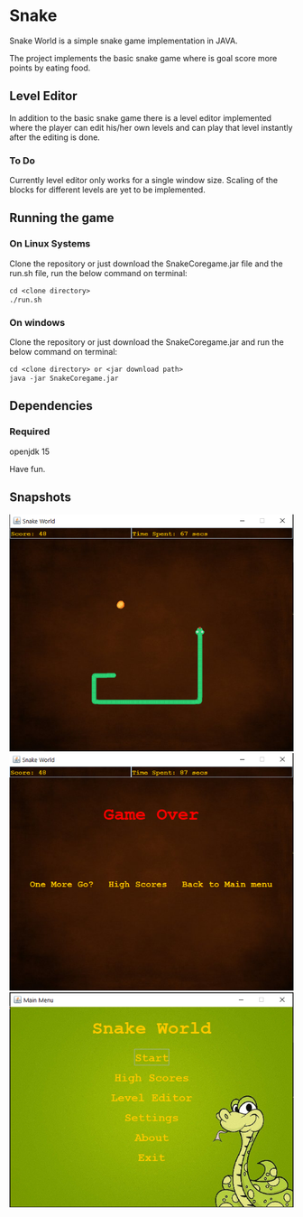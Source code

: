 # Snake
Snake World is a simple snake game implementation in JAVA. 

The project implements the basic snake game where is goal score more points by eating food.

## Level Editor
In addition to the basic snake game there is a level editor implemented where the player can edit his/her own
levels and can play that level instantly after the editing is done.

### To Do
Currently level editor only works for a single window size. Scaling of the blocks for different levels are
yet to be implemented.

## Running the game

### On Linux Systems 
Clone the repository or just download the SnakeCoregame.jar file and the run.sh file, run the below command on terminal:
```
cd <clone directory>
./run.sh
```

### On windows
Clone the repository or just download the SnakeCoregame.jar and run the below command on terminal:
```
cd <clone directory> or <jar download path>
java -jar SnakeCoregame.jar
```

## Dependencies
### Required
openjdk 15

Have fun.

## Snapshots
![alt text](https://github.com/kartikkadur/Snake/blob/main/img1.png?raw=true)
![alt text](https://github.com/kartikkadur/Snake/blob/main/img2.png?raw=true)
![alt text](https://github.com/kartikkadur/Snake/blob/main/img3.png?raw=true)
